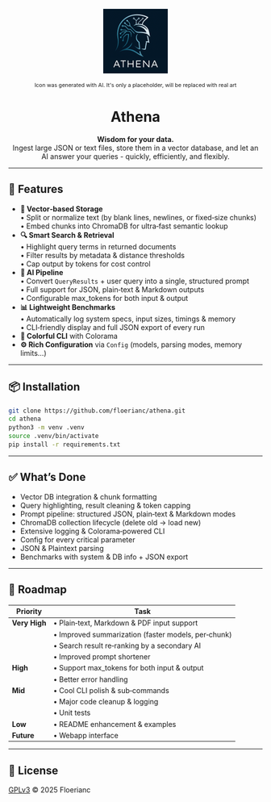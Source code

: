 
<p align="center">
  <img src="./assets/icon_edit.png" alt="Athena Logo" width="128" />
</p>

<p style="font-size: 8pt" align="center">
    Icon was generated with AI.
    It's only a placeholder, will be replaced with real art
</p>

<h1 align="center">
    Athena
</h1>

<p align="center">
    <strong>
        Wisdom for your data.
    </strong><br>
    Ingest large JSON or text files, store them in a vector database, and let an AI answer your queries - quickly, efficiently, and flexibly.
</p>

---

## 🚀 Features

- **🔗 Vector‑based Storage**  
    • Split or normalize text (by blank lines, newlines, or fixed‐size chunks)  
    • Embed chunks into ChromaDB for ultra‑fast semantic lookup  
- **🔍 Smart Search & Retrieval**  
    • Highlight query terms in returned documents  
    • Filter results by metadata & distance thresholds  
    • Cap output by tokens for cost control  
- **🤖 AI Pipeline**  
    • Convert `QueryResults` + user query into a single, structured prompt  
    • Full support for JSON, plain‑text & Markdown outputs  
    • Configurable max_tokens for both input & output  
- **📊 Lightweight Benchmarks**  
    • Automatically log system specs, input sizes, timings & memory  
    • CLI‑friendly display and full JSON export of every run  
- **🎨 Colorful CLI** with Colorama  
- **⚙️ Rich Configuration** via `Config` (models, parsing modes, memory limits…)

---

## 📦 Installation

```bash
git clone https://github.com/floerianc/athena.git
cd athena
python3 -m venv .venv
source .venv/bin/activate
pip install -r requirements.txt
````

---

## ✅ What’s Done

- Vector DB integration & chunk formatting
- Query highlighting, result cleaning & token capping
- Prompt pipeline: structured JSON, plain‑text & Markdown modes
- ChromaDB collection lifecycle (delete old → load new)
- Extensive logging & Colorama‑powered CLI
- Config for every critical parameter
- JSON & Plaintext parsing
- Benchmarks with system & DB info + JSON export

---

## 🔮 Roadmap

| Priority      | Task                                                |
| ------------- | --------------------------------------------------- |
| **Very High** | • Plain‑text, Markdown & PDF input support          |
|               | • Improved summarization (faster models, per‑chunk) |
|               | • Search result re‑ranking by a secondary AI        |
|               | • Improved prompt shortener                         |
| **High**      | • Support max\_tokens for both input & output       |
|               | • Better error handling                             |
| **Mid**       | • Cool CLI polish & sub‑commands                    |
|               | • Major code cleanup & logging                      |
|               | • Unit tests                                        |
| **Low**       | • README enhancement & examples                     |
| **Future**    | • Webapp interface                                  |

---

## 📄 License

[GPLv3](LICENSE) © 2025 Floerianc

